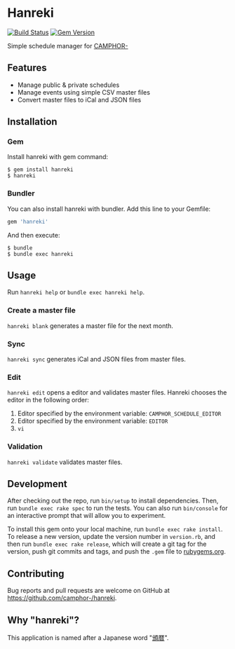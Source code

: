 # Hanreki

[![Build Status](https://travis-ci.org/camphor-/hanreki.svg?branch=master)](https://travis-ci.org/camphor-/hanreki)
[![Gem Version](https://badge.fury.io/rb/hanreki.svg)](https://badge.fury.io/rb/hanreki)

Simple schedule manager for [CAMPHOR-](https://camph.net/)

## Features
- Manage public & private schedules
- Manage events using simple CSV master files
- Convert master files to iCal and JSON files

## Installation
### Gem
Install hanreki with gem command:

    $ gem install hanreki
    $ hanreki

### Bundler
You can also install hanreki with bundler. Add this line to your Gemfile:

```ruby
gem 'hanreki'
```

And then execute:

    $ bundle
    $ bundle exec hanreki

## Usage
Run `hanreki help` or `bundle exec hanreki help`.

### Create a master file
`hanreki blank` generates a master file for the next month.

### Sync
`hanreki sync` generates iCal and JSON files from master files.

### Edit
`hanreki edit` opens a editor and validates master files.
Hanreki chooses the editor in the following order:

1. Editor specified by the environment variable: `CAMPHOR_SCHEDULE_EDITOR`
2. Editor specified by the environment variable: `EDITOR`
3. `vi`

### Validation
`hanreki validate` validates master files.

## Development
After checking out the repo, run `bin/setup` to install dependencies. Then, run `bundle exec rake spec` to run the tests. You can also run `bin/console` for an interactive prompt that will allow you to experiment.

To install this gem onto your local machine, run `bundle exec rake install`. To release a new version, update the version number in `version.rb`, and then run `bundle exec rake release`, which will create a git tag for the version, push git commits and tags, and push the `.gem` file to [rubygems.org](https://rubygems.org).

## Contributing
Bug reports and pull requests are welcome on GitHub at https://github.com/camphor-/hanreki.

## Why "hanreki"?
This application is named after a Japanese word "[頒暦](https://ja.wikipedia.org/wiki/頒暦)".

